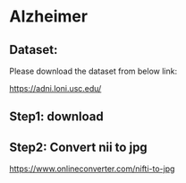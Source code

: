 # Alzheimer

## Dataset:
Please download the dataset from below link:

https://adni.loni.usc.edu/

## Step1: download
## Step2: Convert nii to jpg
https://www.onlineconverter.com/nifti-to-jpg
